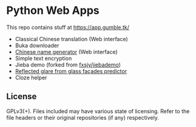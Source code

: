 Python Web Apps
=================

This repo contains stuff at https://app.gumble.tk/

* Classical Chinese translation (Web interface)
* Buka downloader
* [Chinese name generator](https://github.com/gumblex/chinesename) (Web interface)
* Simple text encryption
* Jieba demo (forked from [fxsjy/jiebademo](https://github.com/fxsjy/jiebademo))
* [Reflected glare from glass façades predictor](https://github.com/gumblex/glasscurtain)
* Cloze helper

License
---------

GPLv3(+). Files included may have various state of licensing. Refer to the file headers or their original repositories (if any) respectively.
